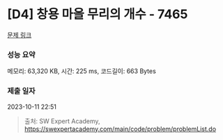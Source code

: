 # [D4] 창용 마을 무리의 개수 - 7465 

[문제 링크](https://swexpertacademy.com/main/code/problem/problemDetail.do?contestProbId=AWngfZVa9XwDFAQU) 

### 성능 요약

메모리: 63,320 KB, 시간: 225 ms, 코드길이: 663 Bytes

### 제출 일자

2023-10-11 22:51



> 출처: SW Expert Academy, https://swexpertacademy.com/main/code/problem/problemList.do